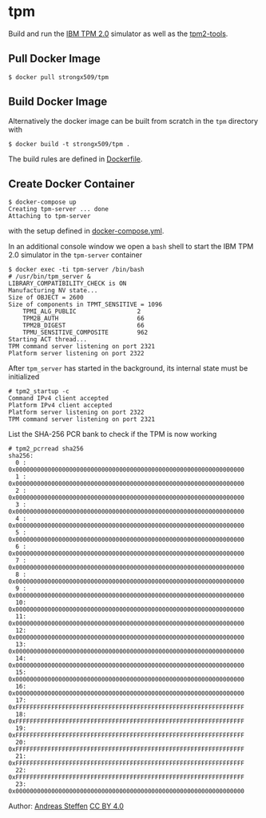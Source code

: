 # tpm 

Build and run the [IBM TPM 2.0][IBM_TPM2] simulator as well as the [tpm2-tools][TPM2_TOOLS]. 

[IBM_TPM2]:   https://sourceforge.net/projects/ibmswtpm2/ 
[TPM2_TOOLS]: https://github.com/tpm2-software/tpm2-tools

## Pull Docker Image

```
$ docker pull strongx509/tpm
```

## Build Docker Image

Alternatively the docker image can be built from scratch in the `tpm` directory with
```console
$ docker build -t strongx509/tpm .
```
The build rules are defined in [Dockerfile](Dockerfile).

## Create Docker Container

```console
$ docker-compose up
Creating tpm-server ... done
Attaching to tpm-server

```
with the setup defined in [docker-compose.yml](docker-compose.yml).

In an additional console window we open a `bash` shell to start the IBM TPM 2.0 simulator in the `tpm-server` container
```console
$ docker exec -ti tpm-server /bin/bash
# /usr/bin/tpm_server &
LIBRARY_COMPATIBILITY_CHECK is ON
Manufacturing NV state...
Size of OBJECT = 2600
Size of components in TPMT_SENSITIVE = 1096
    TPMI_ALG_PUBLIC                 2
    TPM2B_AUTH                      66
    TPM2B_DIGEST                    66
    TPMU_SENSITIVE_COMPOSITE        962
Starting ACT thread...
TPM command server listening on port 2321
Platform server listening on port 2322
```
After `tpm_server` has started in the background, its internal state must be initialized
```console
# tpm2_startup -c 
Command IPv4 client accepted
Platform IPv4 client accepted
Platform server listening on port 2322
TPM command server listening on port 2321
```
List the SHA-256 PCR bank to check if the TPM is now working
```console
# tpm2_pcrread sha256
sha256:
  0 : 0x0000000000000000000000000000000000000000000000000000000000000000
  1 : 0x0000000000000000000000000000000000000000000000000000000000000000
  2 : 0x0000000000000000000000000000000000000000000000000000000000000000
  3 : 0x0000000000000000000000000000000000000000000000000000000000000000
  4 : 0x0000000000000000000000000000000000000000000000000000000000000000
  5 : 0x0000000000000000000000000000000000000000000000000000000000000000
  6 : 0x0000000000000000000000000000000000000000000000000000000000000000
  7 : 0x0000000000000000000000000000000000000000000000000000000000000000
  8 : 0x0000000000000000000000000000000000000000000000000000000000000000
  9 : 0x0000000000000000000000000000000000000000000000000000000000000000
  10: 0x0000000000000000000000000000000000000000000000000000000000000000
  11: 0x0000000000000000000000000000000000000000000000000000000000000000
  12: 0x0000000000000000000000000000000000000000000000000000000000000000
  13: 0x0000000000000000000000000000000000000000000000000000000000000000
  14: 0x0000000000000000000000000000000000000000000000000000000000000000
  15: 0x0000000000000000000000000000000000000000000000000000000000000000
  16: 0x0000000000000000000000000000000000000000000000000000000000000000
  17: 0xFFFFFFFFFFFFFFFFFFFFFFFFFFFFFFFFFFFFFFFFFFFFFFFFFFFFFFFFFFFFFFFF
  18: 0xFFFFFFFFFFFFFFFFFFFFFFFFFFFFFFFFFFFFFFFFFFFFFFFFFFFFFFFFFFFFFFFF
  19: 0xFFFFFFFFFFFFFFFFFFFFFFFFFFFFFFFFFFFFFFFFFFFFFFFFFFFFFFFFFFFFFFFF
  20: 0xFFFFFFFFFFFFFFFFFFFFFFFFFFFFFFFFFFFFFFFFFFFFFFFFFFFFFFFFFFFFFFFF
  21: 0xFFFFFFFFFFFFFFFFFFFFFFFFFFFFFFFFFFFFFFFFFFFFFFFFFFFFFFFFFFFFFFFF
  22: 0xFFFFFFFFFFFFFFFFFFFFFFFFFFFFFFFFFFFFFFFFFFFFFFFFFFFFFFFFFFFFFFFF
  23: 0x0000000000000000000000000000000000000000000000000000000000000000
```

Author:  [Andreas Steffen][AS] [CC BY 4.0][CC]

[AS]: mailto:andreas.steffen@strongsec.net
[CC]: http://creativecommons.org/licenses/by/4.0/


